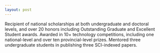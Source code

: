 ```yaml
---
layout: post
---
```

Recipient of national scholarships at both undergraduate and doctoral levels, and over 20 honors including Outstanding Graduate and Excellent Student awards. Awarded in 10+ technology competitions, including one national-level and over ten provincial-level prizes. Mentored three undergraduate students in publishing three SCI-indexed papers.
